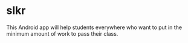 # slkr

This Android app will help students everywhere who want to put in the minimum amount of work to pass their class.
